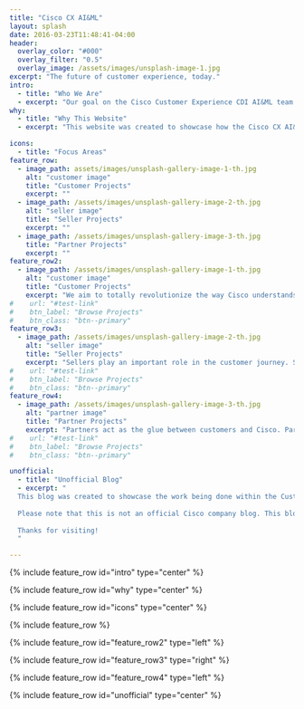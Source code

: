 ```yaml
---
title: "Cisco CX AI&ML"
layout: splash
date: 2016-03-23T11:48:41-04:00
header:
  overlay_color: "#000"
  overlay_filter: "0.5"
  overlay_image: /assets/images/unsplash-image-1.jpg
excerpt: "The future of customer experience, today."
intro: 
  - title: "Who We Are"
  - excerpt: "Our goal on the Cisco Customer Experience CDI AI&ML team is to change the way Cisco helps customers, sellers, and partners by applying real data driven systems that are controlled using Artificial Intelligence and Machine Learning. Our mission is to better understand and predict customer/seller/partner needs and problems, so that we can provide a better experience for everyone interacting or working with Cisco."
why:
  - title: "Why This Website"
  - excerpt: "This website was created to showcase how the Cisco CX AI&ML team is changing the game of customer experience. In it, we describe the projects, methods, and deep technical capabilities of the CX AI&ML group. We are currently compiling all of the work we have done into web pages and blog posts to share with the community interested in AI&ML, and the future of customer experiences."

icons:
  - title: "Focus Areas"
feature_row:
  - image_path: assets/images/unsplash-gallery-image-1-th.jpg
    alt: "customer image"
    title: "Customer Projects"
    excerpt: ""
  - image_path: /assets/images/unsplash-gallery-image-2-th.jpg
    alt: "seller image"
    title: "Seller Projects"
    excerpt: ""
  - image_path: /assets/images/unsplash-gallery-image-3-th.jpg
    title: "Partner Projects"
    excerpt: ""
feature_row2:
  - image_path: /assets/images/unsplash-gallery-image-1-th.jpg
    alt: "customer image"
    title: "Customer Projects"
    excerpt: "We aim to totally revolutionize the way Cisco understands its customers, and how customers interact with Cisco. Our mission is to develop automated, continuous data pipelines to track, measure, and optimize every aspect of the customer experience. We apply AI to revolutionize and scale the customer experience so that we can deeply understand every customer\'s needs, and provide them with the best resources possible to achieve their business goals. We track and measure customer interactions through social media, email, Cisco.com, etc... and proactively provide the most relevant resources to each and every customer. We help customers by providing AI driven customer journeys, content recommendations, dynamically driven advice, and many other ways. We succeed when our customers succeed."
#    url: "#test-link"
#    btn_label: "Browse Projects"
#    btn_class: "btn--primary"
feature_row3:
  - image_path: /assets/images/unsplash-gallery-image-2-th.jpg
    alt: "seller image"
    title: "Seller Projects"
    excerpt: "Sellers play an important role in the customer journey. Sellers act as the gateway to linking customers with the products and services they need to grow their business. Sellers need to deeply understand customers, their needs, their business use cases, and their roles. We aim to provide sellers with AI driven information about customers so they can quickly provide customers with the products and services that will add value to their business. We help sellers by providing them with ranked seller leads, customer contactability scoring, customer prefrences and profiling information, and etc... Our customers succeed when sellers can quickly and simply connect customers with the products and services they need."
#    url: "#test-link"
#    btn_label: "Browse Projects"
#    btn_class: "btn--primary"
feature_row4:
  - image_path: /assets/images/unsplash-gallery-image-3-th.jpg
    alt: "partner image"
    title: "Partner Projects"
    excerpt: "Partners act as the glue between customers and Cisco. Partners are on the front lines with supporting customer needs. Cisco needs to be able to support partners with the insights and capabilities necessary to provide impactful customer experiences. However, every partner has different needs, and different capabilities. How can Cisco provide deep value to partners through data in a scalable way? Our team aims to provide partners with the AI&ML driven systems necessary to understand their customers and provide deep value. By strengthening partners through data driven insights, customers have more meaningful experiences, which grows both Cisco and its parners."
#    url: "#test-link"
#    btn_label: "Browse Projects"
#    btn_class: "btn--primary"

unofficial:
  - title: "Unofficial Blog"
  - excerpt: "
  This blog was created to showcase the work being done within the Customer Experience (CX) org at Cisco by a select group of data scientists. Our motivation is to espouse the capabilities that AI and ML can bring to all aspects of businesses and how they serve and interact with their customers. While much of our work revolves around applying AI and ML for improving customer experiences, we work on projects that span the realm of technical data science domains that can be applied well beyond customer experience. Our goal is to reach technical practitioners attempting to understand how to apply the techniques of AI and ML to business domains, and to the tech savy business leads looking for some guides as to how AI can be leveraged to gain real business value.  
  
  Please note that this is not an official Cisco company blog. This blog does not speak for Cisco and will not articulate Cisco's position on anything. We want to share our experiences with data, methods, approaches, tools, platforms, ideas, etc... to stimulate technical professionals into thinking deeply on how to bring AI and ML into every aspect of business. We want to share everything we've learned with the wider community of technical professionals.
  
  Thanks for visiting!
  "

---
```


{% include feature_row id="intro" type="center" %}

{% include feature_row id="why" type="center" %}

{% include feature_row id="icons" type="center" %}

{% include feature_row %}

{% include feature_row id="feature_row2" type="left" %}

{% include feature_row id="feature_row3" type="right" %}

{% include feature_row id="feature_row4" type="left" %}

{% include feature_row id="unofficial" type="center" %}
